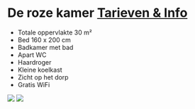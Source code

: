 # De roze kamer [Tarieven & Info](/nl/tarieven/)

* Totale oppervlakte 30 m²
* Bed 160 x 200 cm
* Badkamer met bad
* Apart WC
* Haardroger
* Kleine koelkast 
* Zicht op het dorp
* Gratis WiFi

![](/images/chambre-rose.jpg)
![](/images/chambre-rose-detail.jpg)
